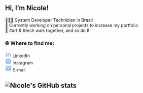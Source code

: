 ## Hi, I’m Nicole!

👩🏻‍💻 System Developer Technician in Brazil<br/>
💭 Currently working on personal projects to increase my portfolio<br/>
🎨 #art & #tech walk together, and so do I! <br/>

### 🌐 Where to find me:
[<img src="./assets/linkedin-fill.png" alt="Linkedin" width="20">](https://www.linkedin.com/in/nicoleyps/) LinkedIn<br/>
[<img src="./assets/instagram-fill.png" alt="Instagram" width="20">](https://www.instagram.com/nicoleyajima) Instagram<br/>
[<img src="./assets/mail-fill.png" alt="E-mail" width="20">](mailto:nicoleyperess@gmail.com) E-mail<br/>

## ![Nicole's GitHub stats](https://github-readme-stats.vercel.app/api?username=nicyps&show_icons=true&theme=dracula)
